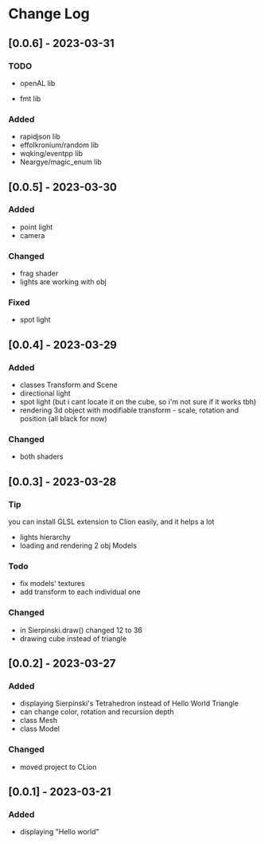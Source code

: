 # Change Log

## [0.0.6] - 2023-03-31

### TODO
- openAL lib

- fmt lib

### Added
- rapidjson lib
- effolkronium/random lib
- wqking/eventpp lib
- Neargye/magic_enum lib

## [0.0.5] - 2023-03-30
### Added
- point light
- camera 

### Changed
- frag shader
- lights are working with obj

### Fixed
- spot light

## [0.0.4] - 2023-03-29
### Added
- classes Transform and Scene
- directional light
- spot light (but i cant locate it on the cube, so i'm not sure if it works tbh)
- rendering 3d object with modifiable transform - scale, rotation and position (all black for now)
### Changed
- both shaders

## [0.0.3] - 2023-03-28
### Tip
you can install GLSL extension to Clion easily, and it helps a lot


- lights hierarchy
- loading and rendering 2 obj Models

### Todo
- fix models' textures
- add transform to each individual one

### Changed
- in Sierpinski.draw() changed 12 to 36
- drawing cube instead of triangle

## [0.0.2] - 2023-03-27

### Added
- displaying Sierpinski's Tetrahedron instead of Hello World Triangle
- can change color, rotation and recursion depth
- class Mesh
- class Model
### Changed
- moved project to CLion

## [0.0.1] - 2023-03-21

### Added
- displaying "Hello world"

